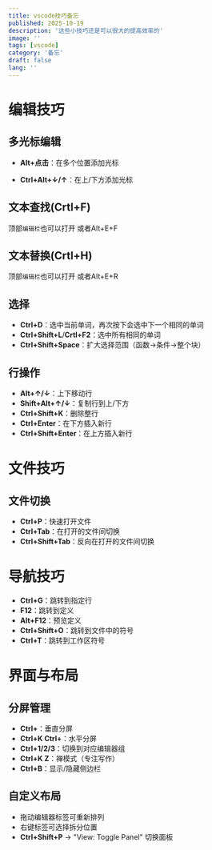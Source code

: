 ```yaml
---
title: vscode技巧备忘
published: 2025-10-19
description: '这些小技巧还是可以很大的提高效率的'
image: ''
tags: [vscode]
category: '备忘'
draft: false
lang: ''
---
```

# 编辑技巧

## 多光标编辑
- **Alt+点击**：在多个位置添加光标

- **Ctrl+Alt+↓/↑**：在上/下方添加光标

## 文本查找(Crtl+F)
顶部`编辑栏`也可以打开
或者Alt+E+F

## 文本替换(Crtl+H)
顶部`编辑栏`也可以打开
或者Alt+E+R

## 选择
- **Ctrl+D**：选中当前单词，再次按下会选中下一个相同的单词
- **Ctrl+Shift+L**/**Crtl+F2**：选中所有相同的单词
- **Ctrl+Shift+Space**：扩大选择范围（函数→条件→整个块）

## 行操作
- **Alt+↑/↓**：上下移动行
- **Shift+Alt+↑/↓**：复制行到上/下方
- **Ctrl+Shift+K**：删除整行
- **Ctrl+Enter**：在下方插入新行
- **Ctrl+Shift+Enter**：在上方插入新行

# 文件技巧

## 文件切换
- **Ctrl+P**：快速打开文件
- **Ctrl+Tab**：在打开的文件间切换
- **Ctrl+Shift+Tab**：反向在打开的文件间切换

# 导航技巧
- **Ctrl+G**：跳转到指定行
- **F12**：跳转到定义
- **Alt+F12**：预览定义
- **Ctrl+Shift+O**：跳转到文件中的符号
- **Ctrl+T**：跳转到工作区符号

# 界面与布局
## 分屏管理
- **Ctrl+**：垂直分屏
- **Ctrl+K Ctrl+**：水平分屏
- **Ctrl+1/2/3**：切换到对应编辑器组
- **Ctrl+K Z**：禅模式（专注写作）
- **Ctrl+B**：显示/隐藏侧边栏
## 自定义布局
- 拖动编辑器标签可重新排列
- 右键标签可选择拆分位置
- **Ctrl+Shift+P** → "View: Toggle Panel" 切换面板



